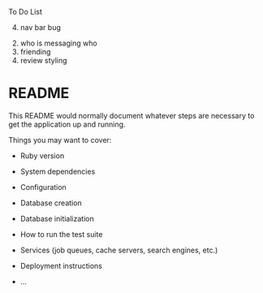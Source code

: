 To Do List

4) nav bar bug
<!-- 6) avatar clicking... -->
<!-- 1) rename chat rooms -->
2) who is messaging who
7) friending
5) review styling
<!-- 3) onclose -->



# README

This README would normally document whatever steps are necessary to get the
application up and running.

Things you may want to cover:

* Ruby version

* System dependencies

* Configuration

* Database creation

* Database initialization

* How to run the test suite

* Services (job queues, cache servers, search engines, etc.)

* Deployment instructions

* ...

